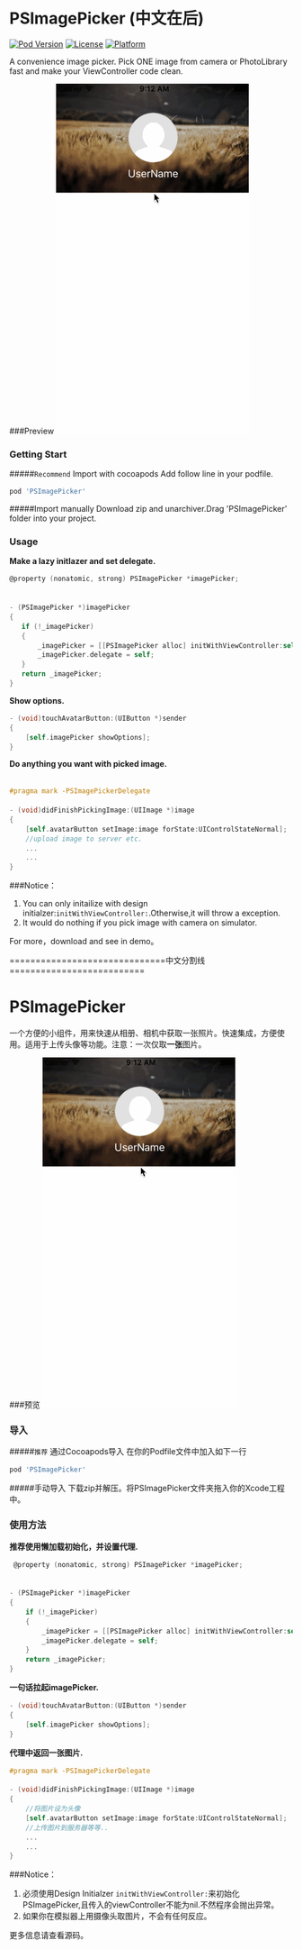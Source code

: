 # PSImagePicker (中文在后)

[![Pod Version](https://img.shields.io/cocoapods/v/PSImagePicker.svg?style=flat)](http://cocoapods.org/pods/PSImagePicker)
[![License](https://img.shields.io/cocoapods/l/PSImagePicker.svg?style=flat)](http://cocoapods.org/pods/PSImagePicker) 
[![Platform](https://img.shields.io/cocoapods/p/PSImagePicker.svg?style=flat)](http://cocoapods.org/pods/PSImagePicker)

A convenience image picker. Pick ONE image from camera or PhotoLibrary fast and make your ViewController code clean.


###Preview 
![image](https://raw.githubusercontent.com/DeveloperPans/PSImagePicker/master/PSImagePicker.gif)

### Getting Start

#####`Recommend` Import with cocoapods
Add follow line in your podfile.

```ruby
pod 'PSImagePicker'  
```   
#####Import manually
Download zip and unarchiver.Drag 'PSImagePicker' folder into your project.


### Usage
**Make a lazy initlazer and set delegate.**

 
 ```objective-c
 @property (nonatomic, strong) PSImagePicker *imagePicker;

 
- (PSImagePicker *)imagePicker
{
    if (!_imagePicker)
    {
        _imagePicker = [[PSImagePicker alloc] initWithViewController:self];
        _imagePicker.delegate = self;
    }
    return _imagePicker;
}
 ```
 
**Show options.**

```objective-c
- (void)touchAvatarButton:(UIButton *)sender
{
    [self.imagePicker showOptions];
}

```

**Do anything you want with picked image.**

```objective-c

#pragma mark -PSImagePickerDelegate

- (void)didFinishPickingImage:(UIImage *)image
{
    [self.avatarButton setImage:image forState:UIControlStateNormal];
    //upload image to server etc.
    ...
    ...
}

```


###Notice：
1. You can only initailize with design initialzer:`initWithViewController:`.Otherwise,it will throw a exception.
2. It would do nothing if you pick image with camera on simulator.

For more，download and see in demo。

==============================中文分割线==========================

# PSImagePicker 
一个方便的小组件，用来快速从相册、相机中获取一张照片。快速集成，方便使用。适用于上传头像等功能。注意：一次仅取**一张**图片。

###预览 
![image](https://raw.githubusercontent.com/DeveloperPans/PSImagePicker/master/PSImagePicker.gif)

### 导入

#####`推荐` 通过Cocoapods导入
在你的Podfile文件中加入如下一行

```ruby
pod 'PSImagePicker'
```

#####手动导入
下载zip并解压。将PSImagePicker文件夹拖入你的Xcode工程中。


### 使用方法
**推荐使用懒加载初始化，并设置代理.**
 
```objective-c
 @property (nonatomic, strong) PSImagePicker *imagePicker;

 
- (PSImagePicker *)imagePicker
{
    if (!_imagePicker)
    {
        _imagePicker = [[PSImagePicker alloc] initWithViewController:self];
        _imagePicker.delegate = self;
    }
    return _imagePicker;
}
 ```
**一句话拉起imagePicker.**

```objective-c
- (void)touchAvatarButton:(UIButton *)sender
{
    [self.imagePicker showOptions];
}

```

**代理中返回一张图片.**

```objective-c
#pragma mark -PSImagePickerDelegate

- (void)didFinishPickingImage:(UIImage *)image
{
    //将图片设为头像
    [self.avatarButton setImage:image forState:UIControlStateNormal];
    //上传图片到服务器等等..
    ...
    ...
}

```


###Notice：
1. 必须使用Design Initialzer `initWithViewController:`来初始化PSImagePicker,且传入的viewController不能为nil.不然程序会抛出异常。
2. 如果你在模拟器上用摄像头取图片，不会有任何反应。

更多信息请查看源码。
